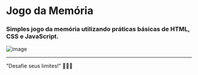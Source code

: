 <h1>Jogo da Memória</h1>
<h3>Simples jogo da memória utilizando práticas básicas de HTML, CSS e JavaScript.</h3>

![image](https://user-images.githubusercontent.com/76872352/178511508-95b86b47-fe40-44d7-9c33-6b3f95addf44.png)

---------------------------------

"Desafie seus limites!"
🚀🚀🚀
